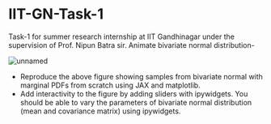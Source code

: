 # IIT-GN-Task-1
Task-1 for summer research internship at IIT Gandhinagar under the supervision of Prof. Nipun Batra sir. 
Animate bivariate normal distribution-

![unnamed](https://user-images.githubusercontent.com/65617775/162606334-7f3496e5-a1a3-4619-be81-861680c96188.png)

* Reproduce the above figure showing samples from bivariate normal with marginal PDFs from scratch using JAX and matplotlib.
* Add interactivity to the figure by adding sliders with ipywidgets. You should be able to vary the parameters of bivariate normal distribution (mean and        covariance matrix) using ipywidgets.






